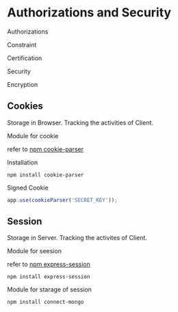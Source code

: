 # Authorizations and Security

Authorizations

Constraint

Certification

Security

Encryption

## Cookies

Storage in Browser. Tracking the activities of Client.

Module for cookie

refer to [npm cookie-parser](https://www.npmjs.com/package/cookie-parser)

Installation

```command
npm install cookie-parser
```

Signed Cookie

```javascript
app.use(cookieParser('SECRET_KEY'));
```

## Session

Storage in Server. Tracking the activites of Client.

Module for seesion

refer to [npm express-session](https://www.npmjs.com/package/express-session)

```command
npm install express-session
```

Module for starage of session

```command
npm install connect-mongo
```

